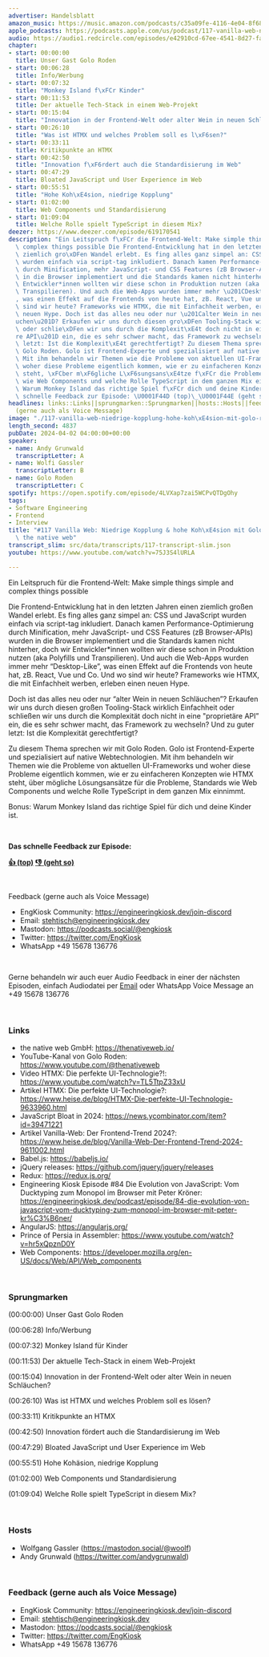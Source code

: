 ```yaml
---
advertiser: Handelsblatt
amazon_music: https://music.amazon.com/podcasts/c35a09fe-4116-4e04-8f68-77d61b112e46/episodes/9e9d2635-a97e-4518-b56c-18971e31e1b8/engineering-kiosk-117-vanilla-web-niedrige-kopplung-hohe-koh%C3%A4sion-mit-golo-roden-von-the-native-web
apple_podcasts: https://podcasts.apple.com/us/podcast/117-vanilla-web-niedrige-kopplung-hohe-koh%C3%A4sion-mit/id1603082924?i=1000651142427&uo=4
audio: https://audio1.redcircle.com/episodes/e42910cd-67ee-4541-8d27-fafafaa4ced7/stream.mp3
chapter:
- start: 00:00:00
  title: Unser Gast Golo Roden
- start: 00:06:28
  title: Info/Werbung
- start: 00:07:32
  title: "Monkey Island f\xFCr Kinder"
- start: 00:11:53
  title: Der aktuelle Tech-Stack in einem Web-Projekt
- start: 00:15:04
  title: "Innovation in der Frontend-Welt oder alter Wein in neuen Schl\xE4uchen?"
- start: 00:26:10
  title: "Was ist HTMX und welches Problem soll es l\xF6sen?"
- start: 00:33:11
  title: Kritikpunkte an HTMX
- start: 00:42:50
  title: "Innovation f\xF6rdert auch die Standardisierung im Web"
- start: 00:47:29
  title: Bloated JavaScript und User Experience im Web
- start: 00:55:51
  title: "Hohe Koh\xE4sion, niedrige Kopplung"
- start: 01:02:00
  title: Web Components und Standardisierung
- start: 01:09:04
  title: Welche Rolle spielt TypeScript in diesem Mix?
deezer: https://www.deezer.com/episode/619170541
description: "Ein Leitspruch f\xFCr die Frontend-Welt: Make simple things simple and\
  \ complex things possible Die Frontend-Entwicklung hat in den letzten Jahren einen\
  \ ziemlich gro\xDFen Wandel erlebt. Es fing alles ganz simpel an: CSS und JavaScript\
  \ wurden einfach via script-tag inkludiert. Danach kamen Performance-Optimierung\
  \ durch Minification, mehr JavaScript- und CSS Features (zB Browser-APIs) wurden\
  \ in die Browser implementiert und die Standards kamen nicht hinterher, doch wir\
  \ Entwickler*innen wollten wir diese schon in Produktion nutzen (aka Polyfills und\
  \ Transpilieren). Und auch die Web-Apps wurden immer mehr \u201CDesktop-Like\u201D\
  , was einen Effekt auf die Frontends von heute hat, zB. React, Vue und Co. Und wo\
  \ sind wir heute? Frameworks wie HTMX, die mit Einfachheit werben, erleben einen\
  \ neuen Hype. Doch ist das alles neu oder nur \u201Calter Wein in neuen Schl\xE4\
  uchen\u201D? Erkaufen wir uns durch diesen gro\xDFen Tooling-Stack wirklich Einfachheit\
  \ oder schlie\xDFen wir uns durch die Komplexit\xE4t doch nicht in eine \"propriet\xE4\
  re API\u201D ein, die es sehr schwer macht, das Framework zu wechseln? Und zu guter\
  \ letzt: Ist die Komplexit\xE4t gerechtfertigt? Zu diesem Thema sprechen wir mit\
  \ Golo Roden. Golo ist Frontend-Experte und spezialisiert auf native Webtechnologien.\
  \ Mit ihm behandeln wir Themen wie die Probleme von aktuellen UI-Frameworks und\
  \ woher diese Probleme eigentlich kommen, wie er zu einfacheren Konzepten wie HTMX\
  \ steht, \xFCber m\xF6gliche L\xF6sungsans\xE4tze f\xFCr die Probleme, Standards\
  \ wie Web Components und welche Rolle TypeScript in dem ganzen Mix einnimmt. Bonus:\
  \ Warum Monkey Island das richtige Spiel f\xFCr dich und deine Kinder ist.  Das\
  \ schnelle Feedback zur Episode: \U0001F44D (top)\_\U0001F44E (geht so)"
headlines: links::Links||sprungmarken::Sprungmarken||hosts::Hosts||feedback-gerne-auch-als-voice-message::Feedback
  (gerne auch als Voice Message)
image: "./117-vanilla-web-niedrige-kopplung-hohe-koh\xE4sion-mit-golo-roden-von-the-native-web.jpg"
length_second: 4837
pubDate: 2024-04-02 04:00:00+00:00
speaker:
- name: Andy Grunwald
  transcriptLetter: A
- name: Wolfi Gassler
  transcriptLetter: B
- name: Golo Roden
  transcriptLetter: C
spotify: https://open.spotify.com/episode/4LVXap7zai5WCPvQTDgOhy
tags:
- Software Engineering
- Frontend
- Interview
title: "#117 Vanilla Web: Niedrige Kopplung & hohe Koh\xE4sion mit Golo Roden von\
  \ the native web"
transcript_slim: src/data/transcripts/117-transcript-slim.json
youtube: https://www.youtube.com/watch?v=75J3S4lURLA

---
```

<p>Ein Leitspruch für die Frontend-Welt: Make simple things simple and complex things possible</p><p>Die Frontend-Entwicklung hat in den letzten Jahren einen ziemlich großen Wandel erlebt. Es fing alles ganz simpel an: CSS und JavaScript wurden einfach via script-tag inkludiert. Danach kamen Performance-Optimierung durch Minification, mehr JavaScript- und CSS Features (zB Browser-APIs) wurden in die Browser implementiert und die Standards kamen nicht hinterher, doch wir Entwickler*innen wollten wir diese schon in Produktion nutzen (aka Polyfills und Transpilieren). Und auch die Web-Apps wurden immer mehr “Desktop-Like”, was einen Effekt auf die Frontends von heute hat, zB. React, Vue und Co. Und wo sind wir heute? Frameworks wie HTMX, die mit Einfachheit werben, erleben einen neuen Hype.</p><p>Doch ist das alles neu oder nur “alter Wein in neuen Schläuchen”? Erkaufen wir uns durch diesen großen Tooling-Stack wirklich Einfachheit oder schließen wir uns durch die Komplexität doch nicht in eine &#34;proprietäre API” ein, die es sehr schwer macht, das Framework zu wechseln? Und zu guter letzt: Ist die Komplexität gerechtfertigt?</p><p>Zu diesem Thema sprechen wir mit Golo Roden. Golo ist Frontend-Experte und spezialisiert auf native Webtechnologien. Mit ihm behandeln wir Themen wie die Probleme von aktuellen UI-Frameworks und woher diese Probleme eigentlich kommen, wie er zu einfacheren Konzepten wie HTMX steht, über mögliche Lösungsansätze für die Probleme, Standards wie Web Components und welche Rolle TypeScript in dem ganzen Mix einnimmt.</p><p>Bonus: Warum Monkey Island das richtige Spiel für dich und deine Kinder ist.</p><p><br></p><p><strong>Das schnelle Feedback zur Episode:</strong></p><p><a href="https://api.openpodcast.dev/feedback/117/upvote" rel="nofollow"><strong>👍 (top)</strong></a><strong> </strong><a href="https://api.openpodcast.dev/feedback/117/downvote" rel="nofollow"><strong>👎 (geht so)</strong></a></p><p><br></p><p>Feedback (gerne auch als Voice Message)</p><ul><li>EngKiosk Community: <a href="https://engineeringkiosk.dev/join-discord">https://engineeringkiosk.dev/join-discord</a> </li><li>Email: <a href="mailto:stehtisch@engineeringkiosk.dev" rel="nofollow">stehtisch@engineeringkiosk.dev</a></li><li>Mastodon: <a href="https://podcasts.social/@engkiosk" rel="nofollow">https://podcasts.social/@engkiosk</a></li><li>Twitter: <a href="https://twitter.com/EngKiosk" rel="nofollow">https://twitter.com/EngKiosk</a></li><li>WhatsApp +49 15678 136776</li></ul><p><br></p><p>Gerne behandeln wir auch euer Audio Feedback in einer der nächsten Episoden, einfach Audiodatei per <a href="https://engineeringkiosk.dev/kontakt/">Email</a> oder WhatsApp Voice Message an +49 15678 136776</p><p><br></p><h3 id="links">Links</h3><ul><li>the native web GmbH: <a href="https://thenativeweb.io/" rel="nofollow">https://thenativeweb.io/</a></li><li>YouTube-Kanal von Golo Roden: <a href="https://www.youtube.com/@thenativeweb" rel="nofollow">https://www.youtube.com/@thenativeweb</a></li><li>Video HTMX: Die perfekte UI-Technologie?!: <a href="https://www.youtube.com/watch?v=TL5TtpZ33xU" rel="nofollow">https://www.youtube.com/watch?v=TL5TtpZ33xU</a></li><li>Artikel HTMX: Die perfekte UI-Technologie?: <a href="https://www.heise.de/blog/HTMX-Die-perfekte-UI-Technologie-9633960.html" rel="nofollow">https://www.heise.de/blog/HTMX-Die-perfekte-UI-Technologie-9633960.html</a></li><li>JavaScript Bloat in 2024: <a href="https://news.ycombinator.com/item?id=39471221" rel="nofollow">https://news.ycombinator.com/item?id=39471221</a></li><li>Artikel Vanilla-Web: Der Frontend-Trend 2024?: <a href="https://www.heise.de/blog/Vanilla-Web-Der-Frontend-Trend-2024-9611002.html" rel="nofollow">https://www.heise.de/blog/Vanilla-Web-Der-Frontend-Trend-2024-9611002.html</a></li><li>Babel.js: <a href="https://babeljs.io/" rel="nofollow">https://babeljs.io/</a></li><li>jQuery releases: <a href="https://github.com/jquery/jquery/releases" rel="nofollow">https://github.com/jquery/jquery/releases</a></li><li>Redux: <a href="https://redux.js.org/" rel="nofollow">https://redux.js.org/</a></li><li>Engineering Kiosk Episode #84 Die Evolution von JavaScript: Vom Ducktyping zum Monopol im Browser mit Peter Kröner: <a href="https://engineeringkiosk.dev/podcast/episode/84-die-evolution-von-javascript-vom-ducktyping-zum-monopol-im-browser-mit-peter-kr%C3%B6ner/">https://engineeringkiosk.dev/podcast/episode/84-die-evolution-von-javascript-vom-ducktyping-zum-monopol-im-browser-mit-peter-kr%C3%B6ner/</a></li><li>AngularJS: <a href="https://angularjs.org/" rel="nofollow">https://angularjs.org/</a></li><li>Prince of Persia in Assembler: <a href="https://www.youtube.com/watch?v=hr5xQpznD0Y" rel="nofollow">https://www.youtube.com/watch?v=hr5xQpznD0Y</a></li><li>Web Components: <a href="https://developer.mozilla.org/en-US/docs/Web/API/Web_components" rel="nofollow">https://developer.mozilla.org/en-US/docs/Web/API/Web_components</a></li></ul><p><br></p><h3 id="sprungmarken">Sprungmarken</h3><p>(00:00:00) Unser Gast Golo Roden</p><p>(00:06:28) Info/Werbung</p><p>(00:07:32) Monkey Island für Kinder</p><p>(00:11:53) Der aktuelle Tech-Stack in einem Web-Projekt</p><p>(00:15:04) Innovation in der Frontend-Welt oder alter Wein in neuen Schläuchen?</p><p>(00:26:10) Was ist HTMX und welches Problem soll es lösen?</p><p>(00:33:11) Kritikpunkte an HTMX</p><p>(00:42:50) Innovation fördert auch die Standardisierung im Web</p><p>(00:47:29) Bloated JavaScript und User Experience im Web</p><p>(00:55:51) Hohe Kohäsion, niedrige Kopplung</p><p>(01:02:00) Web Components und Standardisierung</p><p>(01:09:04) Welche Rolle spielt TypeScript in diesem Mix?</p><p><br></p><h3 id="hosts">Hosts</h3><ul><li>Wolfgang Gassler (<a href="https://mastodon.social/@woolf" rel="nofollow">https://mastodon.social/@woolf</a>)</li><li>Andy Grunwald (<a href="https://twitter.com/andygrunwald" rel="nofollow">https://twitter.com/andygrunwald</a>)</li></ul><p><br></p><h3 id="feedback-gerne-auch-als-voice-message">Feedback (gerne auch als Voice Message)</h3><ul><li>EngKiosk Community: <a href="https://engineeringkiosk.dev/join-discord">https://engineeringkiosk.dev/join-discord</a> </li><li>Email: <a href="mailto:stehtisch@engineeringkiosk.dev" rel="nofollow">stehtisch@engineeringkiosk.dev</a></li><li>Mastodon: <a href="https://podcasts.social/@engkiosk" rel="nofollow">https://podcasts.social/@engkiosk</a></li><li>Twitter: <a href="https://twitter.com/EngKiosk" rel="nofollow">https://twitter.com/EngKiosk</a></li><li>WhatsApp +49 15678 136776</li></ul>